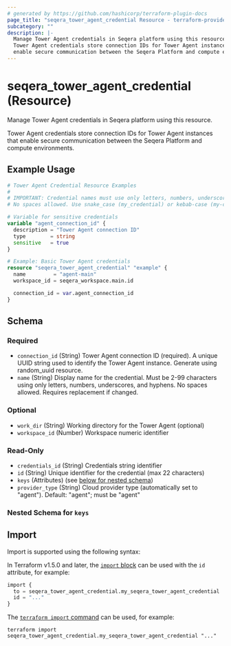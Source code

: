 ```yaml
---
# generated by https://github.com/hashicorp/terraform-plugin-docs
page_title: "seqera_tower_agent_credential Resource - terraform-provider-seqera"
subcategory: ""
description: |-
  Manage Tower Agent credentials in Seqera platform using this resource.
  Tower Agent credentials store connection IDs for Tower Agent instances that
  enable secure communication between the Seqera Platform and compute environments.
---
```


# seqera_tower_agent_credential (Resource)

Manage Tower Agent credentials in Seqera platform using this resource.

Tower Agent credentials store connection IDs for Tower Agent instances that
enable secure communication between the Seqera Platform and compute environments.

## Example Usage

```terraform
# Tower Agent Credential Resource Examples
#
# IMPORTANT: Credential names must use only letters, numbers, underscores, and hyphens.
# No spaces allowed. Use snake_case (my_credential) or kebab-case (my-credential).

# Variable for sensitive credentials
variable "agent_connection_id" {
  description = "Tower Agent connection ID"
  type        = string
  sensitive   = true
}

# Example: Basic Tower Agent credentials
resource "seqera_tower_agent_credential" "example" {
  name         = "agent-main"
  workspace_id = seqera_workspace.main.id

  connection_id = var.agent_connection_id
}
```

<!-- schema generated by tfplugindocs -->
## Schema

### Required

- `connection_id` (String) Tower Agent connection ID (required). A unique UUID string used to identify the Tower Agent instance. Generate using random_uuid resource.
- `name` (String) Display name for the credential. Must be 2-99 characters using only letters, numbers, underscores, and hyphens. No spaces allowed. Requires replacement if changed.

### Optional

- `work_dir` (String) Working directory for the Tower Agent (optional)
- `workspace_id` (Number) Workspace numeric identifier

### Read-Only

- `credentials_id` (String) Credentials string identifier
- `id` (String) Unique identifier for the credential (max 22 characters)
- `keys` (Attributes) (see [below for nested schema](#nestedatt--keys))
- `provider_type` (String) Cloud provider type (automatically set to "agent"). Default: "agent"; must be "agent"

<a id="nestedatt--keys"></a>
### Nested Schema for `keys`

## Import

Import is supported using the following syntax:

In Terraform v1.5.0 and later, the [`import` block](https://developer.hashicorp.com/terraform/language/import) can be used with the `id` attribute, for example:

```terraform
import {
  to = seqera_tower_agent_credential.my_seqera_tower_agent_credential
  id = "..."
}
```

The [`terraform import` command](https://developer.hashicorp.com/terraform/cli/commands/import) can be used, for example:

```shell
terraform import seqera_tower_agent_credential.my_seqera_tower_agent_credential "..."
```
